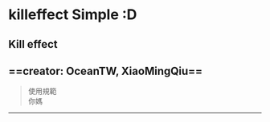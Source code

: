 # killeffect Simple :D

##  **Kill effect**  
  ==creator: OceanTW, XiaoMingQiu==
---
> 使用規範  
> 你媽
---
